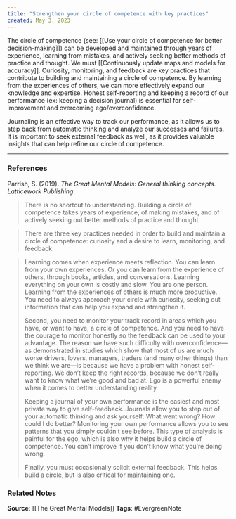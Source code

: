 ```yaml
---
title: "Strengthen your circle of competence with key practices"
created: May 3, 2023
---
```


The circle of competence (see: [[Use your circle of competence for better decision-making]]) can be developed and maintained through years of experience, learning from mistakes, and actively seeking better methods of practice and thought. We must [[Continuously update maps and models for accuracy]]. Curiosity, monitoring, and feedback are key practices that contribute to building and maintaining a circle of competence. By learning from the experiences of others, we can more effectively expand our knowledge and expertise. Honest self-reporting and keeping a record of our performance (ex: keeping a decision journal) is essential for self-improvement and overcoming ego/overconfidence.

Journaling is an effective way to track our performance, as it allows us to step back from automatic thinking and analyze our successes and failures. It is important to seek external feedback as well, as it provides valuable insights that can help refine our circle of competence. 

---
### References

Parrish, S. (2019). _The Great Mental Models: General thinking concepts. Latticework Publishing_.

> There is no shortcut to understanding. Building a circle of competence takes years of experience, of making mistakes, and of actively seeking out better methods of practice and thought.

> There are three key practices needed in order to build and maintain a circle of competence: curiosity and a desire to learn, monitoring, and feedback. 

> Learning comes when experience meets reflection. You can learn from your own experiences. Or you can learn from the experience of others, through books, articles, and conversations. Learning everything on your own is costly and slow. You are one person. Learning from the experiences of others is much more productive. You need to always approach your circle with curiosity, seeking out information that can help you expand and strengthen it.
> 
> Second, you need to monitor your track record in areas which you have, or want to have, a circle of competence. And you need to have the courage to monitor honestly so the feedback can be used to your advantage. The reason we have such difficulty with overconfidence—as demonstrated in studies which show that most of us are much worse drivers, lovers, managers, traders (and many other things) than we think we are—is because we have a problem with honest self-reporting. We don’t keep the right records, because we don’t really want to know what we’re good and bad at. Ego is a powerful enemy when it comes to better understanding reality
> 
> Keeping a journal of your own performance is the easiest and most private way to give self-feedback. Journals allow you to step out of your automatic thinking and ask yourself: What went wrong? How could I do better? Monitoring your own performance allows you to see patterns that you simply couldn’t see before. This type of analysis is painful for the ego, which is also why it helps build a circle of competence. You can’t improve if you don’t know what you’re doing wrong. 
> 
> Finally, you must occasionally solicit external feedback. This helps build a circle, but is also critical for maintaining one. 

### Related Notes
**Source**: [[The Great Mental Models]]
**Tags**: #EvergreenNote

